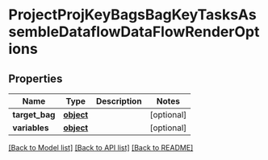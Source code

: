 # ProjectProjKeyBagsBagKeyTasksAssembleDataflowDataFlowRenderOptions

## Properties
Name | Type | Description | Notes
------------ | ------------- | ------------- | -------------
**target_bag** | [**object**](.md) |  | [optional] 
**variables** | [**object**](.md) |  | [optional] 

[[Back to Model list]](../README.md#documentation-for-models) [[Back to API list]](../README.md#documentation-for-api-endpoints) [[Back to README]](../README.md)



